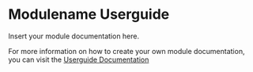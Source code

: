 # Modulename Userguide

Insert your module documentation here.

For more information on how to create your own module documentation, you can visit the [Userguide Documentation](http://kohanaframework.org/3.1/guide/userguide/works "How the Kohana Userguide works")